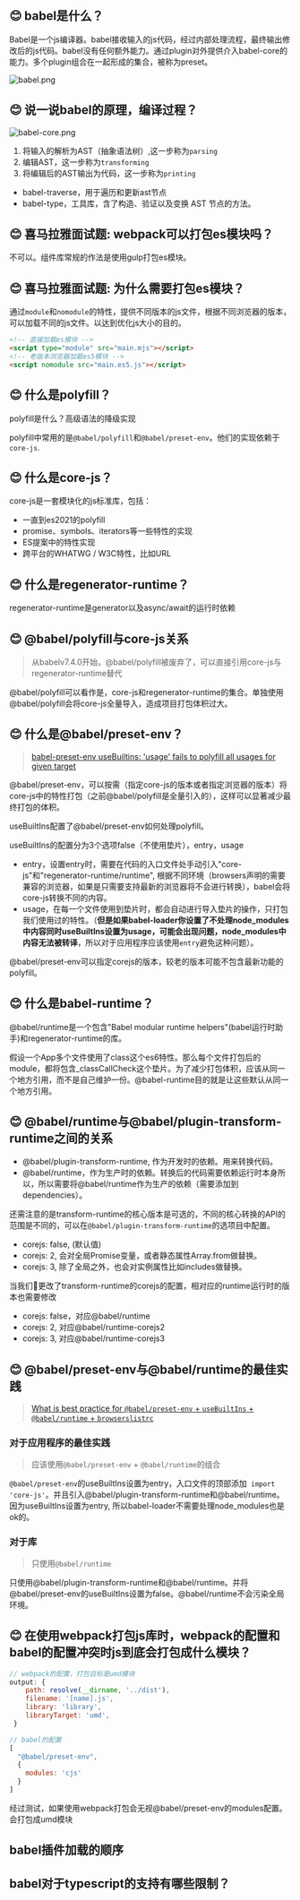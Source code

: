 ## 😊 babel是什么？

Babel是一个js编译器。babel接收输入的js代码，经过内部处理流程，最终输出修改后的js代码。babel没有任何额外能力。通过plugin对外提供介入babel-core的能力。多个plugin组合在一起形成的集合，被称为preset。

![babel.png](https://i.loli.net/2021/07/27/b2c8OGtKA4FpjPM.png)

## 😊 说一说babel的原理，编译过程？

![babel-core.png](https://i.loli.net/2021/07/27/S7loDijyZR4gcf6.png)

1. 将输入的解析为AST（抽象语法树）,这一步称为`parsing`
2. 编辑AST，这一步称为`transforming`
3. 将编辑后的AST输出为代码，这一步称为`printing`

- babel-traverse，用于遍历和更新ast节点
- babel-type，工具库，含了构造、验证以及变换 AST 节点的方法。

## 😊 喜马拉雅面试题: webpack可以打包es模块吗？

不可以。组件库常规的作法是使用gulp打包es模块。

## 😊 喜马拉雅面试题: 为什么需要打包es模块？

通过`module`和`nomodule`的特性，提供不同版本的js文件，根据不同浏览器的版本，可以加载不同的js文件。以达到优化js大小的目的。

```html
<!-- 直接加载es模块 -->
<script type="module" src="main.mjs"></script>
<!-- 老版本浏览器加载es5模块 -->
<script nomodule src="main.es5.js"></script>
```

## 😊 什么是polyfill？

polyfill是什么？高级语法的降级实现

polyfill中常用的是`@babel/polyfill`和`@babel/preset-env`。他们的实现依赖于`core-js`.

## 😊 什么是core-js？

core-js是一套模块化的js标准库，包括：

- 一直到es2021的polyfill
- promise、symbols、iterators等一些特性的实现
- ES提案中的特性实现
- 跨平台的WHATWG / W3C特性，比如URL

## 😊 什么是regenerator-runtime？

regenerator-runtime是generator以及async/await的运行时依赖
## 😊 @babel/polyfill与core-js关系

> 从babelv7.4.0开始，@babel/polyfill被废弃了，可以直接引用core-js与regenerator-runtime替代

@babel/polyfill可以看作是，core-js和regenerator-runtime的集合。单独使用@babel/polyfill会将core-js全量导入，造成项目打包体积过大。

## 😊 什么是@babel/preset-env？

> [babel-preset-env useBuiltins: 'usage' fails to polyfill all usages for given target](https://github.com/babel/babel/issues/9625)

@babel/preset-env，可以按需（指定core-js的版本或者指定浏览器的版本）将core-js中的特性打包（之前@babel/polyfill是全量引入的），这样可以显著减少最终打包的体积。

useBuiltIns配置了@babel/preset-env如何处理polyfill。

useBuiltIns的配置分为3个选项false（不使用垫片），entry，usage

- entry，设置entry时，需要在代码的入口文件处手动引入"core-js"和"regenerator-runtime/runtime", 根据不同环境（browsers声明的需要兼容的浏览器，如果是只需要支持最新的浏览器将不会进行转换），babel会将core-js转换不同的内容。
- usage，在每一个文件使用到垫片时，都会自动进行导入垫片的操作，只打包我们使用过的特性。（**但是如果babel-loader你设置了不处理node_modules中内容同时useBuiltIns设置为usage，可能会出现问题，node_modules中内容无法被转译**，所以对于应用程序应该使用`entry`避免这种问题）。

@babel/preset-env可以指定corejs的版本，较老的版本可能不包含最新功能的polyfill。

## 😊 什么是babel-runtime？

@babel/runtime是一个包含"Babel modular runtime helpers"(babel运行时助手)和regenerator-runtime的库。

假设一个App多个文件使用了class这个es6特性。那么每个文件打包后的module，都将包含_classCallCheck这个垫片。为了减少打包体积，应该从同一个地方引用，而不是自己维护一份。@babel-runtime目的就是让这些默认从同一个地方引用。
## 😊 @babel/runtime与@babel/plugin-transform-runtime之间的关系

- @babel/plugin-transform-runtime, 作为开发时的依赖。用来转换代码。
- @babel/runtime，作为生产时的依赖。转换后的代码需要依赖运行时本身所以，所以需要将@babel/runtime作为生产的依赖（需要添加到dependencies）。

还需注意的是transform-runtime的核心版本是可选的，不同的核心转换的API的范围是不同的，可以在`@babel/plugin-transform-runtime`的选项目中配置。

- corejs: false, (默认值)
- corejs: 2, 会对全局Promise变量，或者静态属性Array.from做替换。
- corejs: 3, 除了全局之外，也会对实例属性比如includes做替换。

当我们更改了transform-runtime的corejs的配置，相对应的runtime运行时的版本也需要修改

- corejs: false，对应@babel/runtime
- corejs: 2, 对应@babel/runtime-corejs2
- corejs: 3, 对应@babel/runtime-corejs3

## 😊 @babel/preset-env与@babel/runtime的最佳实践

> [What is best practice for `@babel/preset-env` + `useBuiltIns` + `@babel/runtime` + `browserslistrc`](https://stackoverflow.com/questions/63231564/what-is-best-practice-for-babel-preset-env-usebuiltins-babel-runtime)
### 对于应用程序的最佳实践

> 应该使用`@babel/preset-env` + `@babel/runtime`的组合

`@babel/preset-env`的useBuiltIns设置为entry，入口文件的顶部添加` import 'core-js'`。并且引入@babel/plugin-transform-runtime和@babel/runtime。因为useBuiltIns设置为entry, 所以babel-loader不需要处理node_modules也是ok的。
### 对于库

> 只使用`@babel/runtime`

只使用@babel/plugin-transform-runtime和@babel/runtime。并将@babel/preset-env的useBuiltIns设置为false。@babel/runtime不会污染全局环境。
## 😊 在使用webpack打包js库时，webpack的配置和babel的配置冲突时js到底会打包成什么模块？

```js
// webpack的配置，打包目标是umd模块
output: {
    path: resolve(__dirname, '../dist'),
    filename: '[name].js',
    library: 'library',
    libraryTarget: 'umd',
 }

// babel的配置
[
  "@babel/preset-env",
  {
    modules: 'cjs'
  }
]   
```

经过测试，如果使用webpack打包会无视@babel/preset-env的modules配置。会打包成umd模块
## babel插件加载的顺序

## babel对于typescript的支持有哪些限制？
